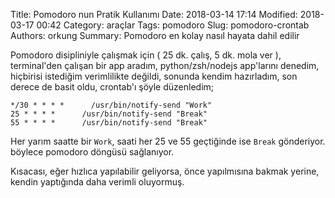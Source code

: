 Title: Pomodoro nun Pratik Kullanımı
Date: 2018-03-14 17:14
Modified: 2018-03-17 00:42
Category: araçlar
Tags: pomodoro
Slug: pomodoro-crontab
Authors: orkung
Summary: Pomodoro en kolay nasıl hayata dahil edilir

Pomodoro disipliniyle çalışmak için ( 25 dk. çalış, 5 dk. mola ver ),
terminal'den çalışan bir app aradım, python/zsh/nodejs app'larını denedim,
hiçbirisi istediğim verimlilikte değildi, sonunda kendim hazırladım, son derece
de basit oldu, crontab'ı şöyle düzenledim;

```
*/30 * * * *      /usr/bin/notify-send "Work"
25 * * * *      /usr/bin/notify-send "Break"
55 * * * *      /usr/bin/notify-send "Break"
```

Her yarım saatte bir `Work`, saati her 25 ve 55 geçtiğinde ise `Break` gönderiyor.
böylece pomodoro döngüsü sağlanıyor.

Kısacası, eğer hızlıca yapılabilir geliyorsa, önce yapılmısına bakmak yerine,
kendin yaptığında daha verimli oluyormuş.

